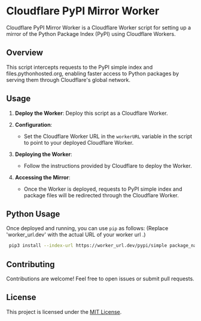 # Cloudflare PyPI Mirror Worker

Cloudflare PyPI Mirror Worker is a Cloudflare Worker script for setting up a mirror of the Python Package Index (PyPI) using Cloudflare Workers.

## Overview

This script intercepts requests to the PyPI simple index and files.pythonhosted.org, enabling faster access to Python packages by serving them through Cloudflare's global network.

## Usage

1. **Deploy the Worker**: Deploy this script as a Cloudflare Worker.

2. **Configuration**:
   - Set the Cloudflare Worker URL in the `workerURL` variable in the script to point to your deployed Cloudflare Worker.

3. **Deploying the Worker**:
   - Follow the instructions provided by Cloudflare to deploy the Worker.

4. **Accessing the Mirror**:
   - Once the Worker is deployed, requests to PyPI simple index and package files will be redirected through the Cloudflare Worker.


## Python Usage
Once deployed and running, you can use `pip` as follows:
(Replace 'worker_url.dev' with the actual URL of your worker url .)
```bash
 pip3 install --index-url https://worker_url.dev/pypi/simple package_name
```

## Contributing

Contributions are welcome! Feel free to open issues or submit pull requests.

## License

This project is licensed under the [MIT License](LICENSE).
